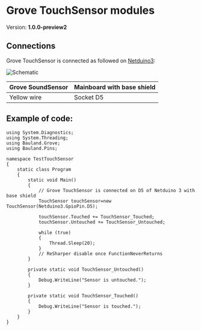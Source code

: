 # Grove TouchSensor modules
Version: __1.0.0-preview2__

## Connections ##
Grove TouchSensor is connected as followed on [Netduino3](http://developer.wildernesslabs.co/Netduino/About/):

![Schematic](TouchSensor-Netduino3-with-base-shield.jpg)

Grove SoundSensor | Mainboard with base shield
---------------- | ----------
 Yellow wire | Socket D5

## Example of code:
```CSharp
using System.Diagnostics;
using System.Threading;
using Bauland.Grove;
using Bauland.Pins;

namespace TestTouchSensor
{
    static class Program
    {
        static void Main()
        {
            // Grove TouchSensor is connected on D5 of Netduino 3 with base shield
            TouchSensor touchSensor=new TouchSensor(Netduino3.GpioPin.D5);

            touchSensor.Touched += TouchSensor_Touched;
            touchSensor.Untouched += TouchSensor_Untouched;

            while (true)
            {
                Thread.Sleep(20);
            }
            // ReSharper disable once FunctionNeverReturns
        }

        private static void TouchSensor_Untouched()
        {
            Debug.WriteLine("Sensor is untouched.");
        }

        private static void TouchSensor_Touched()
        {
            Debug.WriteLine("Sensor is touched.");
        }
    }
}
```
